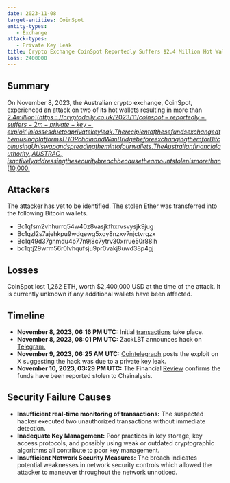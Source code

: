 ```yaml
---
date: 2023-11-08
target-entities: CoinSpot
entity-types: 
   - Exchange
attack-types:
   - Private Key Leak
title: Crypto Exchange CoinSpot Reportedly Suffers $2.4 Million Hot Wallet Hack
loss: 2400000
---
```


## Summary

On November 8, 2023, the Australian crypto exchange, CoinSpot, experienced an attack on two of its hot wallets resulting in more than [$2.4 million](https://cryptodaily.co.uk/2023/11/coinspot-reportedly-suffers-2m-private-key-exploit) in losses due to a private key leak. The recipient of these funds exchanged them using platforms THORchain and Wan Bridge before exchanging them for Bitcoin using Uniswap and spreading them into four wallets. The Australian financial authority, AUSTRAC, is actively addressing the security breach because the amount stolen is more than [$10,000.](https://www.austrac.gov.au/sites/default/files/2021-11/AUSTRAC%20draft%20guidance%20-%20reporting%20multiple%20cash%20transactions_0.pdf)  

## Attackers

The attacker has yet to be identified. The stolen Ether was transferred into the following Bitcoin wallets.

   - Bc1qfsm2vhhurrq54w40z8vasjkfhxrvsvysjk9jug
   - Bc1qzl2s7ajehkpu9wdqewg5xqy8nzxv7njctvrqzx
   - Bc1q49d37gnmdu4p77n9j8c7ytrv30xrrue50r88lh
   - bc1qtj29wrm56r0lvhqufsju9pr0vakj8uwd38p4gj 

## Losses

CoinSpot lost 1,262 ETH, worth $2,400,000 USD at the time of the attack. It is currently unknown if any additional wallets have been affected. 

## Timeline

   - **November 8, 2023, 06:16 PM UTC:** Initial [transactions](https://etherscan.io/address/0x326dc417d96c72349FA3d1fda4aE9C1c77FD89B8) take place.
   - **November 8, 2023, 08:01 PM UTC:** ZackLBT announces hack on [Telegram.](https://t.me/investigations/70) 
   - **November 9, 2023, 06:25 AM UTC:** [Cointelegraph](https://twitter.com/Cointelegraph/status/1722485447723745448) posts the exploit on X suggesting the hack was due to a private key leak. 
   - **November 10, 2023, 03:29 PM UTC:** The Financial [Review](https://www.afr.com/technology/crypto-hack-suggests-australia-s-coinspot-exchange-has-been-compromised-20231110-p5eizc) confirms the funds have been reported stolen to Chainalysis.

## Security Failure Causes

   - **Insufficient real-time monitoring of transactions:**  The suspected hacker executed two unauthorized transactions without immediate detection.
   - **Inadequate Key Management:** Poor practices in key storage, key access protocols, and possibly using weak or outdated cryptographic algorithms all contribute to poor key management.
   - **Insufficient Network Security Measures:** The breach indicates potential weaknesses in network security controls which allowed the attacker to maneuver throughout the network unnoticed. 
